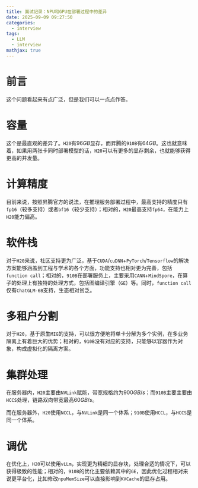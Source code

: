```yaml
---
title: 面试记录：NPU和GPU在部署过程中的差异
date: 2025-09-09 09:27:50
categories:
  - interview
tags:
  - LLM
  - interview
mathjax: true
---
```


# 前言

这个问题看起来有点广泛，但是我们可以一点点作答。

<!-- more -->

# 容量

这个是最直观的差异了。`H20`有$96GB$显存，而昇腾的`910B`有$64GB$。这也就意味着，如果用两张卡同时部署模型的话，`H20`可以有更多的显存剩余，也就能够获得更高的并发量。

# 计算精度

目前来说，按照昇腾官方的说法，在推理服务部署过程中，最高支持的精度只有`fp16`（较多支持）或者`bf16`（较少支持）；相对的，`H20`最高支持`fp64`，在能力上`H20`能力偏高。

# 软件栈

对于`H20`来说，社区支持更为广泛，基于`CUDA`/`cuDNN`+`PyTorch`/`Tensorflow`的解决方案能够涵盖到工程与学术的各个方面，功能支持也相对更为完善，包括`function call`；相对的，`910B`在部署服务上，主要采用`CANN`+`MindSpore`，在算子的处理上有独特的处理方式，包括图编译引擎（`GE`）等。同时，`function call`仅有`ChatGLM-6B`支持，生态相对贫乏。

# 多租户分割

对于`H20`，基于原生`MIG`的支持，可以很方便地将单卡分解为多个实例，在多业务隔离上有着巨大的优势；相对的，`910B`没有对应的支持，只能够以容器作为对象，构成虚拟化的隔离方案。

# 集群处理

在服务器内，`H20`主要由`NVLink`赋能，带宽规格约为$900GB/s$；而`910B`主要主要由`HCCS`处理，链路双向带宽最高$60GB/s$。

而在服务器外，`H20`使用`NCCL`，与`NVLink`是同一个体系；`910B`使用`HCCL`，与`HCCS`是同一个体系。

# 调优

在优化上，`H20`可以使用`vLLm`，实现更为精细的显存块，处理合适的情况下，可以获得极致的性能；相对的，`910B`的优化主要依赖其中的`GE`，因此优化过程相对来说更平台化，比如修改`npuMemSize`可以直接影响到`KVCache`的显存占用。